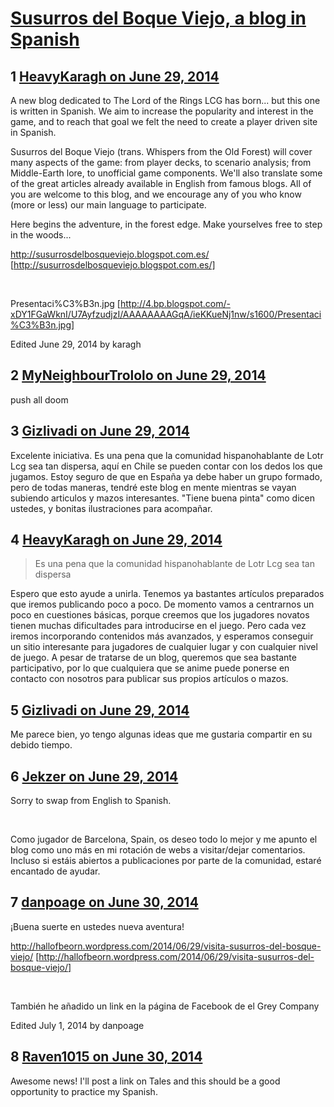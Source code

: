 # [Susurros del Boque Viejo, a blog in Spanish](https://community.fantasyflightgames.com/topic/109674-susurros-del-boque-viejo-a-blog-in-spanish/)

## 1 [HeavyKaragh on June 29, 2014](https://community.fantasyflightgames.com/topic/109674-susurros-del-boque-viejo-a-blog-in-spanish/?do=findComment&comment=1137356)

A new blog dedicated to The Lord of the Rings LCG has born... but this one is written in Spanish. We aim to increase the popularity and interest in the game, and to reach that goal we felt the need to create a player driven site in Spanish.

Susurros del Boque Viejo (trans. Whispers from the Old Forest) will cover many aspects of the game: from player decks, to scenario analysis; from Middle-Earth lore, to unofficial game components. We'll also translate some of the great articles already available in English from famous blogs. All of you are welcome to this blog, and we encourage any of you who know (more or less) our main language to participate.

Here begins the adventure, in the forest edge. Make yourselves free to step in the woods...

http://susurrosdelbosqueviejo.blogspot.com.es/ [http://susurrosdelbosqueviejo.blogspot.com.es/]

 

Presentaci%C3%B3n.jpg [http://4.bp.blogspot.com/-xDY1FGaWknI/U7AyfzudjzI/AAAAAAAAGqA/ieKKueNj1nw/s1600/Presentaci%C3%B3n.jpg]

Edited June 29, 2014 by karagh

## 2 [MyNeighbourTrololo on June 29, 2014](https://community.fantasyflightgames.com/topic/109674-susurros-del-boque-viejo-a-blog-in-spanish/?do=findComment&comment=1137367)

push all doom

## 3 [Gizlivadi on June 29, 2014](https://community.fantasyflightgames.com/topic/109674-susurros-del-boque-viejo-a-blog-in-spanish/?do=findComment&comment=1137379)

Excelente iniciativa. Es una pena que la comunidad hispanohablante de Lotr Lcg sea tan dispersa, aquí en Chile se pueden contar con los dedos los que jugamos. Estoy seguro de que en España ya debe haber un grupo formado, pero de todas maneras, tendré este blog en mente mientras se vayan subiendo articulos y mazos interesantes. "Tiene buena pinta" como dicen ustedes, y bonitas ilustraciones para acompañar.  

## 4 [HeavyKaragh on June 29, 2014](https://community.fantasyflightgames.com/topic/109674-susurros-del-boque-viejo-a-blog-in-spanish/?do=findComment&comment=1137413)

> Es una pena que la comunidad hispanohablante de Lotr Lcg sea tan dispersa

Espero que esto ayude a unirla. Tenemos ya bastantes artículos preparados que iremos publicando poco a poco. De momento vamos a centrarnos un poco en cuestiones básicas, porque creemos que los jugadores novatos tienen muchas dificultades para introducirse en el juego. Pero cada vez iremos incorporando contenidos más avanzados, y esperamos conseguir un sitio interesante para jugadores de cualquier lugar y con cualquier nivel de juego. A pesar de tratarse de un blog, queremos que sea bastante participativo, por lo que cualquiera que se anime puede ponerse en contacto con nosotros para publicar sus propios artículos o mazos.

## 5 [Gizlivadi on June 29, 2014](https://community.fantasyflightgames.com/topic/109674-susurros-del-boque-viejo-a-blog-in-spanish/?do=findComment&comment=1137426)

Me parece bien, yo tengo algunas ideas que me gustaria compartir en su debido tiempo.

## 6 [Jekzer on June 29, 2014](https://community.fantasyflightgames.com/topic/109674-susurros-del-boque-viejo-a-blog-in-spanish/?do=findComment&comment=1137501)

Sorry to swap from English to Spanish.

 

Como jugador de Barcelona, Spain, os deseo todo lo mejor y me apunto el blog como uno más en mi rotación de webs a visitar/dejar comentarios. Incluso si estáis abiertos a publicaciones por parte de la comunidad, estaré encantado de ayudar.

## 7 [danpoage on June 30, 2014](https://community.fantasyflightgames.com/topic/109674-susurros-del-boque-viejo-a-blog-in-spanish/?do=findComment&comment=1137672)

¡Buena suerte en ustedes nueva aventura!

http://hallofbeorn.wordpress.com/2014/06/29/visita-susurros-del-bosque-viejo/ [http://hallofbeorn.wordpress.com/2014/06/29/visita-susurros-del-bosque-viejo/]

 

También he añadido un link en la página de Facebook de el Grey Company

Edited July 1, 2014 by danpoage

## 8 [Raven1015 on June 30, 2014](https://community.fantasyflightgames.com/topic/109674-susurros-del-boque-viejo-a-blog-in-spanish/?do=findComment&comment=1137835)

Awesome news! I'll post a link on Tales and this should be a good opportunity to practice my Spanish.

